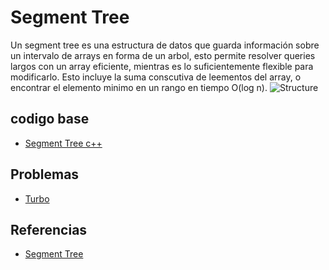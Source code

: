 # Segment Tree
Un segment tree es una estructura de datos que guarda información sobre un intervalo de arrays en forma de un arbol, esto permite resolver queries largos con un array eficiente, mientras es lo suficientemente flexible para modificarlo. Esto incluye la suma conscutiva de leementos del array, o encontrar el elemento minimo en un rango en tiempo O(log n). 
![Structure](https://user-images.githubusercontent.com/101950765/194783214-adc7df4a-f4bf-4641-9d50-0beffd9ce26c.png)

## codigo base
- [Segment Tree c++](https://github.com/dylanjitt/Algoritmica/blob/main/contenido/Estructura_de_datos/Segment_Tree/segmentTree.cpp)

## Problemas
- [Turbo](https://open.kattis.com/problems/turbo)

## Referencias
- [Segment Tree](https://cp-algorithms.com/data_structures/segment_tree.html)
